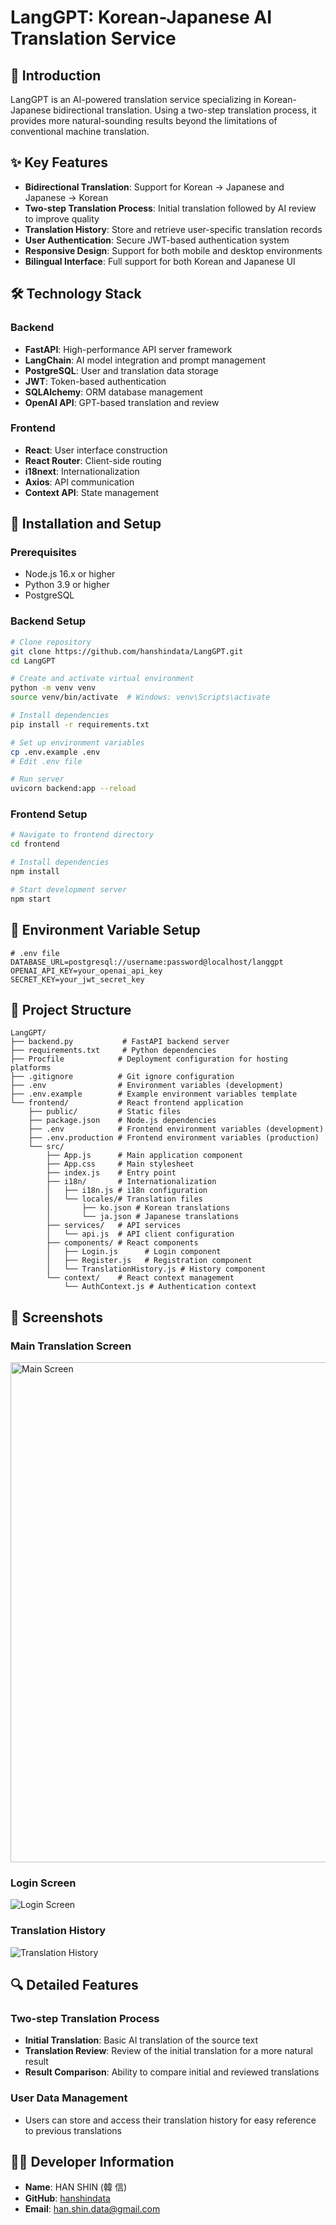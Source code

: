 # LangGPT: Korean-Japanese AI Translation Service

## 📌 Introduction
LangGPT is an AI-powered translation service specializing in Korean-Japanese bidirectional translation. Using a two-step translation process, it provides more natural-sounding results beyond the limitations of conventional machine translation.

## ✨ Key Features
- **Bidirectional Translation**: Support for Korean → Japanese and Japanese → Korean
- **Two-step Translation Process**: Initial translation followed by AI review to improve quality
- **Translation History**: Store and retrieve user-specific translation records
- **User Authentication**: Secure JWT-based authentication system
- **Responsive Design**: Support for both mobile and desktop environments
- **Bilingual Interface**: Full support for both Korean and Japanese UI

## 🛠️ Technology Stack
### Backend
- **FastAPI**: High-performance API server framework
- **LangChain**: AI model integration and prompt management
- **PostgreSQL**: User and translation data storage
- **JWT**: Token-based authentication
- **SQLAlchemy**: ORM database management
- **OpenAI API**: GPT-based translation and review

### Frontend
- **React**: User interface construction
- **React Router**: Client-side routing
- **i18next**: Internationalization
- **Axios**: API communication
- **Context API**: State management

## 🚀 Installation and Setup

### Prerequisites
- Node.js 16.x or higher
- Python 3.9 or higher
- PostgreSQL

### Backend Setup
```bash
# Clone repository
git clone https://github.com/hanshindata/LangGPT.git
cd LangGPT

# Create and activate virtual environment
python -m venv venv
source venv/bin/activate  # Windows: venv\Scripts\activate

# Install dependencies
pip install -r requirements.txt

# Set up environment variables
cp .env.example .env
# Edit .env file

# Run server
uvicorn backend:app --reload
```

### Frontend Setup
```bash
# Navigate to frontend directory
cd frontend

# Install dependencies
npm install

# Start development server
npm start
```

## 📄 Environment Variable Setup
```
# .env file
DATABASE_URL=postgresql://username:password@localhost/langgpt
OPENAI_API_KEY=your_openai_api_key
SECRET_KEY=your_jwt_secret_key
```

## 📂 Project Structure
```
LangGPT/
├── backend.py           # FastAPI backend server
├── requirements.txt     # Python dependencies
├── Procfile            # Deployment configuration for hosting platforms
├── .gitignore          # Git ignore configuration
├── .env                # Environment variables (development)
├── .env.example        # Example environment variables template
└── frontend/           # React frontend application
    ├── public/         # Static files
    ├── package.json    # Node.js dependencies
    ├── .env            # Frontend environment variables (development)
    ├── .env.production # Frontend environment variables (production)
    └── src/
        ├── App.js      # Main application component
        ├── App.css     # Main stylesheet
        ├── index.js    # Entry point
        ├── i18n/       # Internationalization
        │   ├── i18n.js # i18n configuration
        │   └── locales/# Translation files
        │       ├── ko.json # Korean translations
        │       └── ja.json # Japanese translations
        ├── services/   # API services
        │   └── api.js  # API client configuration
        ├── components/ # React components
        │   ├── Login.js      # Login component
        │   ├── Register.js   # Registration component
        │   └── TranslationHistory.js # History component
        └── context/    # React context management
            └── AuthContext.js # Authentication context
```

## 📸 Screenshots

### Main Translation Screen
<img alt="Main Screen" src="./screenshots/main_screen.png" width="800">

### Login Screen
<img alt="Login Screen" src="./screenshots/login_screen.png">

### Translation History
<img alt="Translation History" src="./screenshots/translation_history.png">

## 🔍 Detailed Features

### Two-step Translation Process
- **Initial Translation**: Basic AI translation of the source text
- **Translation Review**: Review of the initial translation for a more natural result
- **Result Comparison**: Ability to compare initial and reviewed translations

### User Data Management
- Users can store and access their translation history for easy reference to previous translations

## 👨‍💻 Developer Information
- **Name**: HAN SHIN (韓 信)
- **GitHub**: [hanshindata](https://github.com/hanshindata)
- **Email**: han.shin.data@gmail.com
